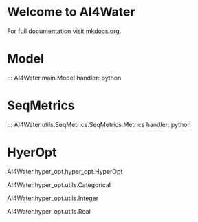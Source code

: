 # Welcome to AI4Water

For full documentation visit [mkdocs.org](https://al4water.readthedocs.io/en/latest/).

# Model
::: AI4Water.main.Model
    handler: python

# SeqMetrics
::: AI4Water.utils.SeqMetrics.SeqMetrics.Metrics
    handler: python

# HyerOpt

AI4Water.hyper_opt.hyper_opt.HyperOpt 

AI4Water.hyper_opt.utils.Categorical 

AI4Water.hyper_opt.utils.Integer 

AI4Water.hyper_opt.utils.Real 
